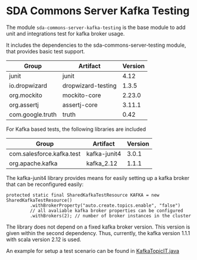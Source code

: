 # SDA Commons Server Kafka Testing

The module `sda-commons-server-kafka-testing` is the base module to add unit and integrations test for kafka broker usage.

It includes the dependencies to the sda-commons-server-testing module, that provides basic test support.

| Group            | Artifact           | Version |
|------------------|--------------------|---------|
| junit            | junit              | 4.12    |
| io.dropwizard    | dropwizard-testing | 1.3.5   |
| org.mockito      | mockito-core       | 2.23.0  |
| org.assertj      | assertj-core       | 3.11.1  |
| com.google.truth | truth              | 0.42    |

For Kafka based tests, the following libraries are included

| Group            | Artifact           | Version |
|------------------|--------------------|---------|
| com.salesforce.kafka.test | kafka-junit4 | 3.0.1 |
| org.apache.kafka | kafka_2.12 | 1.1.1|

The kafka-junit4 library provides means for easily setting up a kafka broker that can be reconfigured easily:
```
protected static final SharedKafkaTestResource KAFKA = new SharedKafkaTestResource()
         .withBrokerProperty("auto.create.topics.enable", "false")
         // all avaliable kafka broker properties can be configured
         .withBrokers(2); // number of broker instances in the cluster
```
The library does not depend on a fixed kafka broker version. This version is given within the second dependency. Thus, 
currently, the kafka version 1.1.1 with scala version 2.12 is used.

An example for setup a test scenario can be found in [KafkaTopicIT.java](./../sda-commons-server-kafka/src/integTest/java/com/sdase/commons/server/kafka/KafkaTopicIT.java)